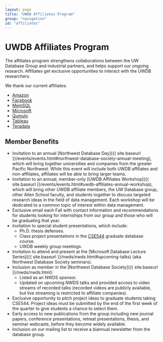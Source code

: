 ```yaml
---
layout: page
title: "UWDB Affiliates Program"
group: "navigation"
id: "affiliates"
---
```


# UWDB Affiliates Program

The affiliates program strengthens collaborations between the UW Database Group and industrial partners, and helps support our ongoing research. Affiliates get exclusive opportunities to interact with the UWDB researchers.

We thank our current affiliates:
* [Amazon](http://www.amazon.com)
* [Facebook](http://www.facebook.com)
* [MemSQL](http://www.memsql.com)
* [Microsoft](http://www.microsoft.com)
* [Qumulo](http://qumulo.com)
* [Tableau](http://www.tableau.com)
* [Teradata](http://www.teradata.com)


##  Member Benefits

* Invitation to an annual [Northwest Database Day]({{ site.baseurl }}/events/events.html#northwest-database-society-annual-meeting), which will bring together universities and companies from the greater Pacific Northwest. While this event will include both UWDB affiliates and non-affiliates, affiliates will be able to bring larger teams.
* Invitation to an annual, member-only [UWDB Affiliates Workshop]({{ site.baseurl }}/events/events.html#uwdb-affiliates-annual-workshop), which will bring other UWDB affiliate members, the UW Database group, other Allen School faculty, and students together to discuss targeted research ideas in the field of data management. Each workshop will be dedicated to a common topic of interest within data management.
* Exclusive email each Fall with contact information and recommendations for students looking for internships from our group and those who will be graduating that year.
* Invitation to special student presentations, which include:
  * Ph.D. thesis defenses.
  * Class project presentations in the [CSE544](http://courses.cs.washington.edu/courses/cse544/) graduate database course.
  * UWDB weekly group meetings.
* Invitation to attend and present at the [Microsoft Database Lecture Series]({{ site.baseurl }}/nwds/nwds.html#upcoming-talks) (aka Northwest Database Society seminars).
* Inclusion as member in the [Northwest Database Society]({{ site.baseurl }}/nwds/nwds.html):
  * Listed as an NWDS sponsor.
  * Updated on upcoming NWDS talks and provided access to video streams of recorded talks (recorded videos are publicly available, but live streaming is restricted to affiliate companies).
* Exclusive opportunity to pitch project ideas to graduate students taking CSE544. Project ideas must be submitted by the end of the first week of the quarter to give students a chance to select them.
* Early access to new publications from the group including new journal papers, conference presentations, retreat presentations, thesis, and seminar webcasts, before they become widely available.
* Inclusion on our mailing list to receive a biannual newsletter from the database group.
